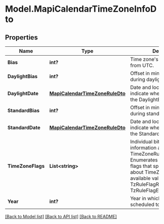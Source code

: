 # Model.MapiCalendarTimeZoneInfoDto
## Properties
Name | Type | Description | Notes
------------ | ------------- | ------------- | -------------
**Bias** | **int?** | Time zone&#39;s offset in minutes from UTC.              | 
**DaylightBias** | **int?** | Offset in minutes from lBias during daylight saving time.              | 
**DaylightDate** | [**MapiCalendarTimeZoneRuleDto**](MapiCalendarTimeZoneRuleDto.md) | Date and local time that indicate when to begin using the DaylightBias.              | [optional] 
**StandardBias** | **int?** | Offset in minutes from lBias during standard time.              | 
**StandardDate** | [**MapiCalendarTimeZoneRuleDto**](MapiCalendarTimeZoneRuleDto.md) | Date and local time that indicate when to begin using the StandardBias.              | [optional] 
**TimeZoneFlags** | **List&lt;string&gt;** | Individual bit flags that specify information about this TimeZoneRule.              Items: Enumerates the individual bit flags that specify information about TimeZoneRule Enum, available values: TzRuleFlagRecurCurrentTzReg, TzRuleFlagEffectiveTzReg | [optional] 
**Year** | **int?** | Year in which this rule is scheduled to take effect.              | 



[[Back to Model list]](README.md#documentation-for-models) [[Back to API list]](README.md#documentation-for-api-endpoints) [[Back to README]](README.md)


